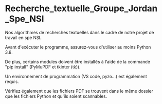 # Recherche_textuelle_Groupe_Jordan_Spe_NSI
Nos algorithmes de recherches textuelles dans le cadre de notre projet de travail en spé NSI.

Avant d'exécuter le programme, assurez-vous d'utiliser au moins Python 3.8. 

De plus, certains modules doivent être installés à l'aide de la commande "pip install" (PyMuPDF et tkinter (tk)). 

Un environnement de programmation (VS code, pyzo...) est également requis.

Vérifiez également que les fichiers PDF se trouvent dans le même dossier que les fichiers Python et qu'ils soient scannables.
